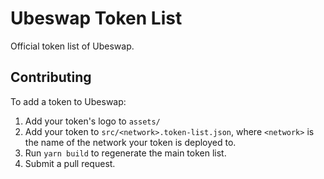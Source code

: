 # Ubeswap Token List

Official token list of Ubeswap.

## Contributing

To add a token to Ubeswap:

1. Add your token's logo to `assets/`
2. Add your token to `src/<network>.token-list.json`, where `<network>` is the name of the network your token is deployed to.
3. Run `yarn build` to regenerate the main token list.
4. Submit a pull request.
